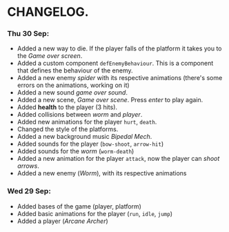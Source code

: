 # CHANGELOG.
### Thu 30 Sep:
- Added a new way to die. If the player falls of the platform it takes you to the *Game over screen*.
- Added a custom component `defEnemyBehaviour`. This is a component that defines the behaviour of the enemy. 
- Added a new enemy *spider* with its respective animations (there's some errors on the animations, working on it)
- Added a new sound *game over sound*.
- Added a new scene, *Game over scene*. Press *enter* to play again.
- Added **health** to the player (3 hits).
- Added collisions between *worm* and *player*.
- Added new animations for the player `hurt`, `death`.
- Changed the style of the platforms.
- Added a new background music *Bipedal Mech*.
- Added sounds for the player (`bow-shoot`, `arrow-hit`)
- Added sounds for the *worm* (`worm-death`) 
- Added a new animation for the player `attack`, now the player can *shoot arrows*.
- Added a new enemy (*Worm*), with its respective animations
### Wed 29 Sep:
- Added bases of the game (player, platform)
- Added basic animations for the player (`run`, `idle`, `jump`)
- Added a player (*Arcane Archer*)